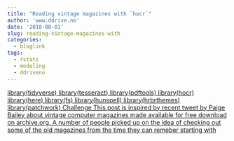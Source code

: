 ```yaml
---
title: "Reading vintage magazines with `hocr`"
author: 'www.ddrive.no'
date: '2018-08-01'
slug: reading-vintage-magazines-with
categories:
  - bloglink
tags:
  - rstats
  - modeling
  - ddriveno
---
```


[library(tidyverse) library(tesseract) library(pdftools) library(hocr) library(here) library(fs) library(hunspell) library(hrbrthemes) library(patchwork) Challenge This post is inspired by recent tweet by Paige Bailey about vintage computer magazines made available for free download on archive.org. A number of people picked up on the idea of checking out some of the old magazines from the time they can remeber starting with<i class="fas fa-external-link-alt"></i>](https://www.ddrive.no/post/reading-vintage-magazines-with-hocr/)

